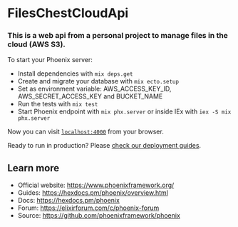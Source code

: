 # FilesChestCloudApi

### This is a web api from a personal project to manage files in the cloud (AWS S3).

To start your Phoenix server:

  * Install dependencies with `mix deps.get`
  * Create and migrate your database with `mix ecto.setup`
  * Set as environment variable: AWS_ACCESS_KEY_ID, AWS_SECRET_ACCESS_KEY and BUCKET_NAME
  * Run the tests with `mix test`
  * Start Phoenix endpoint with `mix phx.server` or inside IEx with `iex -S mix phx.server`

Now you can visit [`localhost:4000`](http://localhost:4000) from your browser.

Ready to run in production? Please [check our deployment guides](https://hexdocs.pm/phoenix/deployment.html).

## Learn more

  * Official website: https://www.phoenixframework.org/
  * Guides: https://hexdocs.pm/phoenix/overview.html
  * Docs: https://hexdocs.pm/phoenix
  * Forum: https://elixirforum.com/c/phoenix-forum
  * Source: https://github.com/phoenixframework/phoenix
